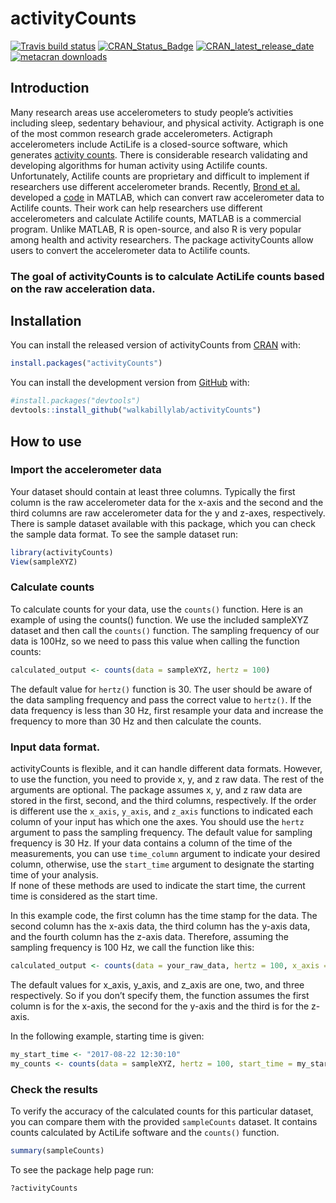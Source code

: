 
<!-- README.md is generated from README.Rmd. Please edit that file -->

# activityCounts

<!-- badges: start -->

[![Travis build
status](https://travis-ci.org/walkabillylab/activityCounts.svg?branch=master)](https://travis-ci.org/walkabillylab/activityCounts)
[![CRAN\_Status\_Badge](https://www.r-pkg.org/badges/version/activityCounts)](https://cran.r-project.org/package=activityCounts)
[![CRAN\_latest\_release\_date](https://www.r-pkg.org/badges/last-release/activityCounts)](https://cran.r-project.org/package=activityCounts)
[![metacran
downloads](https://cranlogs.r-pkg.org/badges/activityCounts)](https://cran.r-project.org/package=activityCounts)
<!-- badges: end -->

## Introduction

Many research areas use accelerometers to study people’s activities
including sleep, sedentary behaviour, and physical activity. Actigraph
is one of the most common research grade accelerometers. Actigraph
accelerometers include ActiLife is a closed-source software, which
generates [activity
counts](https://s3.amazonaws.com/actigraphcorp.com/wp-content/uploads/2017/11/26205758/ActiGraph-White-Paper_What-is-a-Count_.pdf).
There is considerable research validating and developing algorithms for
human activity using Actilife counts. Unfortunately, Actilife counts are
proprietary and difficult to implement if researchers use different
accelerometer brands. Recently, [Brond et
al.](https://www.ncbi.nlm.nih.gov/pubmed/28604558) developed a
[code](https://github.com/jbrond/ActigraphCounts) in MATLAB, which can
convert raw accelerometer data to Actilife counts. Their work can help
researchers use different accelerometers and calculate Actilife counts,
MATLAB is a commercial program. Unlike MATLAB, R is open-source, and
also R is very popular among health and activity researchers. The
package activityCounts allow users to convert the accelerometer data to
Actilife
counts.

### The goal of activityCounts is to calculate ActiLife counts based on the raw acceleration data.

## Installation

You can install the released version of activityCounts from
[CRAN](https://CRAN.R-project.org) with:

``` r
install.packages("activityCounts")
```

You can install the development version from
[GitHub](https://github.com/walkabillylab/activityCounts) with:

``` r
#install.packages("devtools")
devtools::install_github("walkabillylab/activityCounts")
```

## How to use

### Import the accelerometer data

Your dataset should contain at least three columns. Typically the first
column is the raw accelerometer data for the x-axis and the second and
the third columns are raw accelerometer data for the y and z-axes,
respectively. There is sample dataset available with this package, which
you can check the sample data format. To see the sample dataset run:

``` r
library(activityCounts)
View(sampleXYZ)
```

### Calculate counts

To calculate counts for your data, use the `counts()` function. Here is
an example of using the counts() function. We use the included sampleXYZ
dataset and then call the `counts()` function. The sampling frequency of
our data is 100Hz, so we need to pass this value when calling the
function counts:

``` r
calculated_output <- counts(data = sampleXYZ, hertz = 100)
```

The default value for `hertz()` function is 30. The user should be aware
of the data sampling frequency and pass the correct value to `hertz()`.
If the data frequency is less than 30 Hz, first resample your data and
increase the frequency to more than 30 Hz and then calculate the counts.

### Input data format.

activityCounts is flexible, and it can handle different data formats.
However, to use the function, you need to provide x, y, and z raw data.
The rest of the arguments are optional. The package assumes x, y, and z
raw data are stored in the first, second, and the third columns,
respectively. If the order is different use the `x_axis`, `y_axis`, and
`z_axis` functions to indicated each column of your input has which one
the axes. You should use the `hertz` argument to pass the sampling
frequency. The default value for sampling frequency is 30 Hz. If your
data contains a column of the time of the measurements, you can use
`time_column` argument to indicate your desired column, otherwise, use
the `start_time` argument to designate the starting time of your
analysis.<br> If none of these methods are used to indicate the start
time, the current time is considered as the start time.

In this example code, the first column has the time stamp for the data.
The second column has the x-axis data, the third column has the y-axis
data, and the fourth column has the z-axis data. Therefore, assuming the
sampling frequency is 100 Hz, we call the function like
this:

``` r
calculated_output <- counts(data = your_raw_data, hertz = 100, x_axis = 2, y_axis = 3, z_axis = 4)
```

The default values for x\_axis, y\_axis, and z\_axis are one, two, and
three respectively. So if you don’t specify them, the function assumes
the first column is for the x-axis, the second for the y-axis and the
third is for the z-axis.

In the following example, starting time is given:

``` r
my_start_time <- "2017-08-22 12:30:10"
my_counts <- counts(data = sampleXYZ, hertz = 100, start_time = my_start_time)
```

### Check the results

To verify the accuracy of the calculated counts for this particular
dataset, you can compare them with the provided `sampleCounts` dataset.
It contains counts calculated by ActiLife software and the `counts()`
function.

``` r
summary(sampleCounts)
```

To see the package help page run:

``` r
?activityCounts
```
